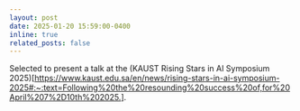 ```yaml
---
layout: post
date: 2025-01-20 15:59:00-0400
inline: true
related_posts: false
---
```


Selected to present a talk at the (KAUST Rising Stars in AI Symposium 2025)[https://www.kaust.edu.sa/en/news/rising-stars-in-ai-symposium-2025#:~:text=Following%20the%20resounding%20success%20of,for%20April%207%2D10th%202025.].
